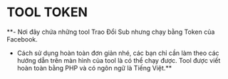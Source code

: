 # TOOL TOKEN
**- Nơi đây chứa những tool Trao Đổi Sub nhưng chạy bằng Token của Facebook. <br />
- Cách sử dụng hoàn toàn đơn giản nhé, các bạn chỉ cần làm theo các hướng dẫn trên màn hình của tool là có thể chạy được. Tool được viết hoàn toàn bằng PHP và có ngôn ngữ là Tiếng Việt.**
